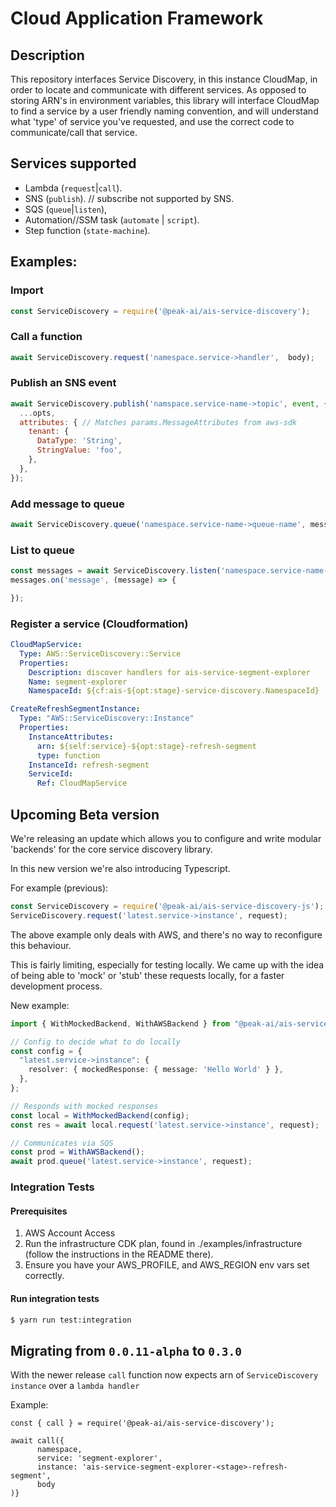 # Cloud Application Framework

## Description
This repository interfaces Service Discovery, in this instance CloudMap, in order to locate and communicate with different services. As opposed to storing ARN's in environment variables, this library will interface CloudMap to find a service by a user friendly naming convention, and will understand what 'type' of service you've requested, and use the correct code to communicate/call that service.

## Services supported

- Lambda (`request`|`call`).
- SNS (`publish`). // subscribe not supported by SNS.
- SQS (`queue`|`listen`),
- Automation//SSM task (`automate` | `script`).
- Step function (`state-machine`).

## Examples:

### Import

```javascript
const ServiceDiscovery = require('@peak-ai/ais-service-discovery');
```

### Call a function

```javascript
await ServiceDiscovery.request('namespace.service->handler',  body);
```

### Publish an SNS event

```javascript
await ServiceDiscovery.publish('namspace.service-name->topic', event, {
  ...opts,
  attributes: { // Matches params.MessageAttributes from aws-sdk
    tenant: {
      DataType: 'String',
      StringValue: 'foo',
    },
  },
});
```

### Add message to queue
```javascript
await ServiceDiscovery.queue('namespace.service-name->queue-name', message, opts // optional);
```

### List to queue
```javascript
const messages = await ServiceDiscovery.listen('namespace.service-name->queue-name', opts // optional);
messages.on('message', (message) => {

});
```

### Register a service (Cloudformation)
```yaml
CloudMapService:
  Type: AWS::ServiceDiscovery::Service
  Properties:
    Description: discover handlers for ais-service-segment-explorer
    Name: segment-explorer
    NamespaceId: ${cf:ais-${opt:stage}-service-discovery.NamespaceId}

CreateRefreshSegmentInstance:
  Type: "AWS::ServiceDiscovery::Instance"
  Properties:
    InstanceAttributes:
      arn: ${self:service}-${opt:stage}-refresh-segment
      type: function
    InstanceId: refresh-segment
    ServiceId:
      Ref: CloudMapService
```


## Upcoming Beta version

We're releasing an update which allows you to configure and write modular 'backends' for the core service discovery library.

In this new version we're also introducing Typescript.

For example (previous):
```typescript
const ServiceDiscovery = require('@peak-ai/ais-service-discovery-js');
ServiceDiscovery.request('latest.service->instance', request);
```

The above example only deals with AWS, and there's no way to reconfigure this behaviour. 

This is fairly limiting, especially for testing locally. We came up with the idea of being able to 'mock' or 'stub' these requests locally, for a faster development process.

New example:
```typescript
import { WithMockedBackend, WithAWSBackend } from "@peak-ai/ais-service-discovery-js";

// Config to decide what to do locally
const config = {
  "latest.service->instance": {
    resolver: { mockedResponse: { message: 'Hello World' } },
  },
};

// Responds with mocked responses
const local = WithMockedBackend(config);
const res = await local.request('latest.service->instance', request);

// Communicates via SQS
const prod = WithAWSBackend();
await prod.queue('latest.service->instance', request);
```

### Integration Tests

#### Prerequisites
1. AWS Account Access
2. Run the infrastructure CDK plan, found in ./examples/infrastructure (follow the instructions in the README there).
3. Ensure you have your AWS_PROFILE, and AWS_REGION env vars set correctly.


#### Run integration tests
```bash
$ yarn run test:integration
```

## Migrating from `0.0.11-alpha` to `0.3.0`

With the newer release `call` function now expects arn of `ServiceDiscovery instance` over a `lambda handler`

Example:
```
const { call } = require('@peak-ai/ais-service-discovery');

await call({
      namespace,
      service: 'segment-explorer',
      instance: 'ais-service-segment-explorer-<stage>-refresh-segment',
      body
)}
```
